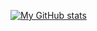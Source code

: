[![My GitHub stats](https://github-readme-stats.vercel.app/api?username=FilippoVissani&theme=prussian)](https://github.com/FilippoVissani/github-readme-stats)
